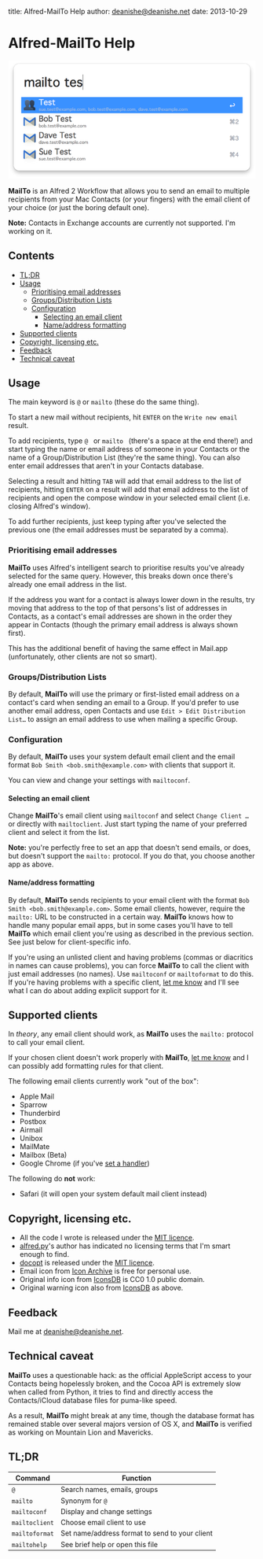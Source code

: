 title: Alfred-MailTo Help
author: deanishe@deanishe.net
date: 2013-10-29


Alfred-MailTo Help
==================

![](screenshot-2.png)

**MailTo** is an Alfred 2 Workflow that allows you to send an email to multiple recipients from your Mac Contacts (or your fingers) with the email client of your choice (or just the boring default one).

**Note:** Contacts in Exchange accounts are currently not supported. I'm working on it.

## Contents ##

- [TL;DR](#tldr)
- [Usage](#usage)
	- [Prioritising email addresses](#prioritisingemailaddresses)
	- [Groups/Distribution Lists](#groupsdistributionlists)
	- [Configuration](#configuration)
		- [Selecting an email client](#selectinganemailclient)
		- [Name/address formatting](#nameaddressformatting)
- [Supported clients](#supportedclients)
- [Copyright, licensing etc.](#copyrightlicensingetc)
- [Feedback](#feedback)
- [Technical caveat](#technicalcaveat)

## Usage ##

The main keyword is `@` or `mailto` (these do the same thing).

To start a new mail without recipients, hit `ENTER` on the `Write new email` result.

To add recipients, type `@ ` or `mailto ` (there's a space at the end there!) and start typing the name or email address of someone in your Contacts or the name of a Group/Distribution List (they're the same thing). You can also enter email addresses that aren't in your Contacts database.

Selecting a result and hitting `TAB` will add that email address to the list of recipients, hitting `ENTER` on a result will add that email address to the list of recipients and open the compose window in your selected email client (i.e. closing Alfred's window).

To add further recipients, just keep typing after you've selected the previous one (the email addresses must be separated by a comma).

### Prioritising email addresses ###

**MailTo** uses Alfred's intelligent search to prioritise results you've already selected for the same query. However, this breaks down once there's already one email address in the list.

If the address you want for a contact is always lower down in the results, try moving that address to the top of that persons's list of addresses in Contacts, as a contact's email addresses are shown in the order they appear in Contacts (though the primary email address is always shown first).

This has the additional benefit of having the same effect in Mail.app (unfortunately, other clients are not so smart).

### Groups/Distribution Lists ###

By default, **MailTo** will use the primary or first-listed email address on a contact's card when sending an email to a Group. If you'd prefer to use another email address, open Contacts and use `Edit > Edit Distribution List…` to assign an email address to use when mailing a specific Group.

### Configuration ###

By default, **MailTo** uses your system default email client and the email format `Bob Smith <bob.smith@example.com>` with clients that support it.

You can view and change your settings with `mailtoconf`.

#### Selecting an email client ####

Change **MailTo**'s email client using `mailtoconf` and select `Change Client …` or directly with `mailtoclient`. Just start typing the name of your preferred client and select it from the list.

**Note:** you're perfectly free to set an app that doesn't send emails, or does, but doesn't support the `mailto:` protocol. If you do that, you choose another app as above.

#### Name/address formatting ####

By default, **MailTo** sends recipients to your email client with the format `Bob Smith <bob.smith@example.com>`. Some email clients, however, require the `mailto:` URL to be constructed in a certain way. **MailTo** knows how to handle many popular email apps, but in some cases you'll have to tell **MailTo** which email client you're using as described in the previous section. See just below for client-specific info.

If you're using an unlisted client and having problems (commas or diacritics in names can cause problems), you can force **MailTo** to call the client with just email addresses (no names). Use `mailtoconf` or `mailtoformat` to do this. If you're having problems with a specific client, [let me know](#feedback) and I'll see what I can do about adding explicit support for it.

## Supported clients ##

In *theory*, any email client should work, as **MailTo** uses the `mailto:` protocol to call your email client.

If your chosen client doesn't work properly with **MailTo**, [let me know](#feedback) and I can possibly add formatting rules for that client.

The following email clients currently work "out of the box":

* Apple Mail
* Sparrow
* Thunderbird
* Postbox
* Airmail
* Unibox
* MailMate
* Mailbox (Beta)
* Google Chrome (if you've [set a handler](https://support.google.com/chrome/answer/1382847?hl=en))

The following do **not** work:

* Safari (it will open your system default mail client instead)

## Copyright, licensing etc. ##

* All the code I wrote is released under the [MIT licence](http://opensource.org/licenses/MIT).
* [alfred.py](https://github.com/nikipore/alfred-python)'s author has indicated no licensing terms that I'm smart enough to find.
* [docopt](http://docopt.org/) is released under the [MIT licence](http://opensource.org/licenses/MIT).
* Email icon from [Icon Archive](http://www.iconarchive.com/show/plex-icons-by-cornmanthe3rd/Communication-email-2-icon.html) is free for personal use.
* Original info icon from [IconsDB](http://www.iconsdb.com/royal-blue-icons/info-icon.html) is CC0 1.0 public domain.
* Original warning icon also from [IconsDB](http://www.iconsdb.com/orange-icons/warning-icon.html) as above.

## Feedback ##

Mail me at <deanishe@deanishe.net>.

## Technical caveat ##

**MailTo** uses a questionable hack: as the official AppleScript access to your Contacts being hopelessly broken, and the Cocoa API is extremely slow when called from Python, it tries to find and directly access the Contacts/iCloud database files for puma-like speed.

As a result, **MailTo** might break at any time, though the database format has remained stable over several majors version of OS X, and **MailTo** is verified as working on Mountain Lion and Mavericks.

## TL;DR ##

|    Command     |                    Function                    |
|----------------|------------------------------------------------|
| `@ `           | Search names, emails, groups                   |
| `mailto `      | Synonym for `@`                                |
| `mailtoconf`   | Display and change settings                    |
| `mailtoclient` | Choose email client to use                     |
| `mailtoformat` | Set name/address format to send to your client |
| `mailtohelp`   | See brief help or open this file               |

